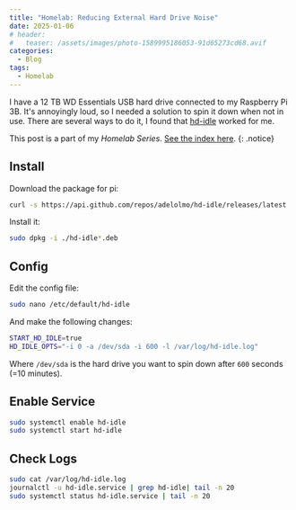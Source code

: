 ```yaml
---
title: "Homelab: Reducing External Hard Drive Noise"
date: 2025-01-06
# header:
#   teaser: /assets/images/photo-1589995186053-91d65273cd68.avif
categories:
  - Blog
tags:
  - Homelab
---
```


<!-- ![Picture of a hard drive](/assets/images/photo-1589995186053-91d65273cd68.avif)
{: .screenshot} -->

<!-- https://unsplash.com/photos/white-and-black-turntable-in-grayscale-photography-4u6TUbreFc0 -->

I have a 12 TB WD Essentials USB hard drive connected to my Raspberry Pi 3B. It's annoyingly loud, so I needed a solution to spin it down when not in use. There are several ways to do it, I found that [hd-idle](https://github.com/adelolmo/hd-idle?tab=readme-ov-file#run-hd-idle) worked for me.

<!--more-->

This post is a part of my _Homelab Series_. [See the index here](/Homelab-Introduction).
{: .notice}

## Install

Download the package for pi:

```bash
curl -s https://api.github.com/repos/adelolmo/hd-idle/releases/latest | awk -F\" '/browser_download_url.*.arm64.deb/{system("curl -OL " $(NF-1))}'
```

Install it:

```bash
sudo dpkg -i ./hd-idle*.deb
```

## Config

Edit the config file:

```bash
sudo nano /etc/default/hd-idle
```

And make the following changes:

```bash
START_HD_IDLE=true
HD_IDLE_OPTS="-i 0 -a /dev/sda -i 600 -l /var/log/hd-idle.log"
```

Where `/dev/sda` is the hard drive you want to spin down after `600` seconds (=10 minutes).

## Enable Service

```bash
sudo systemctl enable hd-idle   
sudo systemctl start hd-idle
```

## Check Logs

```bash
sudo cat /var/log/hd-idle.log
journalctl -u hd-idle.service | grep hd-idle| tail -n 20
sudo systemctl status hd-idle.service | tail -n 20
```